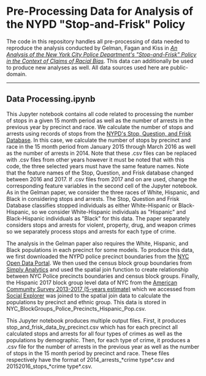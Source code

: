 # Pre-Processing Data for Analysis of the NYPD "Stop-and-Frisk" Policy #

The code in this repository handles all pre-processing of data needed to reproduce the analysis conducted by Gelman, Fagan and Kiss in [*An Analysis of the New York City Police Department's "Stop-and-Frisk" Policy in the Context of Claims of Racial Bias*](http://www.stat.columbia.edu/~gelman/research/published/frisk9.pdf). This data can additionally be used to produce new analyses as well. All data sources used here are public-domain.

---

## Data Processing.ipynb ##

This Jupyter notebook contains all code related to processing the number of stops in a given
15 month period as well as the number of arrests in the previous year by precinct and race. We calculate the number of stops and arrests using records of stops from the [NYPD's Stop, Question, and Frisk Database](https://www1.nyc.gov/site/nypd/stats/reports-analysis/stopfrisk.page). In this case, we calculate the number of stops by precinct and race in the 15 month period from January 2015 through March 2016 as well as the number of arrests in 2014. Note that these .csv files can be replaced with .csv files from other years however it must be noted that with this code, the three selected years must have the same feature names. Note that the feature names of the Stop, Question, and Frisk database changed between 2016 and 2017. If .csv files from 2017 and on are used, change the corresponding feature variables in the second cell of the Jupyter notebook. As in the Gelman paper, we consider the three races of White, Hispanic, and Black in considering stops and arrests. The Stop, Question and Frisk Database classifies stopped individuals as either White-Hispanic or Black-Hispanic, so we consider White-Hispanic individuals as "Hispanic" and Black-Hispanic individuals as "Black" for this data. The paper separately considers stops and arrests for violent, property, drug, and weapon crimes so we separately process stops and arrests for each type of crime.

The analysis in the Gelman paper also requires the White, Hispanic, and Black populations in each precinct for some models. To produce this data, we first downloaded the NYPD police precinct boundaries from the [NYC Open Data Portal](https://data.cityofnewyork.us/Public-Safety/Police-Precincts/78dh-3ptz). We then used the census block group boundaries from [Simply Analytics](https://app.simplyanalytics.com/index.html) and used the spatial join function to create relationship between NYC Police precincts boundaries and census block groups. Finally, the Hispanic 2017 block group level data of NYC from the [American Community Survey 2013-2017 (5-years estimate)](https://www.census.gov/programs-surveys/acs/technical-documentation/table-and-geography-changes/2017/5-year.html) which we accessed from [Social Explorer](https://www.socialexplorer.com/explore-maps) was joined to the spatial join data to calculate the populations by precinct and ethnic group. This data is stored in NYC_BlockGroups_Police_Precincts_Hispanic_Pop.csv.

This Jupyter notebook produces multiple output files. First, it produces stop_and_frisk_data_by_precinct.csv which has for each precinct all calculated stops and arrests for all four types of crimes as well as the populations by demographic. Then, for each type of crime, it produces a .csv file for the number of arrests in the previous year as well as the number of stops in the 15 month period by precinct and race. These files respectively have the format of 2014_arrests_\*crime type\*.csv and 20152016_stops_\*crime type\*.csv.           
